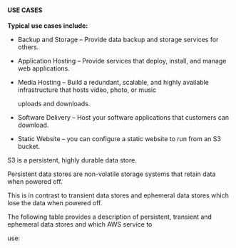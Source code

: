 #### USE CASES

**Typical use cases include:**

- Backup and Storage – Provide data backup and storage services for others.

- Application Hosting – Provide services that deploy, install, and manage web
  applications.

- Media Hosting – Build a redundant, scalable, and highly available
  infrastructure that hosts video, photo, or music

  uploads and downloads.


- Software Delivery – Host your software applications that customers can
  download.

- Static Website – you can configure a static website to run from an S3 bucket.

S3 is a persistent, highly durable data store.

Persistent data stores are non-volatile storage systems that retain data when
powered off.

This is in contrast to transient data stores and ephemeral data stores which
lose the data when powered off.

The following table provides a description of persistent, transient and
ephemeral data stores and which AWS service to

use:

